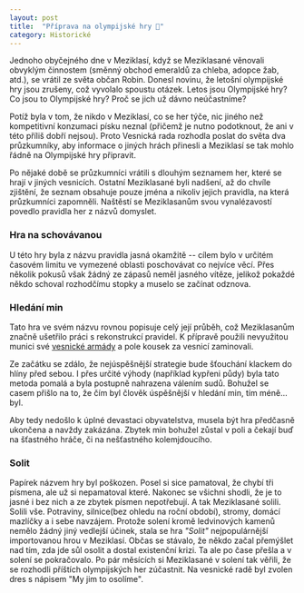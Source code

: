 ```yaml
---
layout: post
title:  "Příprava na olympijské hry 🏅"
category: Historické
---
```


Jednoho obyčejného dne v Meziklasí, když se Meziklasané věnovali obvyklým činnostem (směnný obchod emeraldů za chleba, adopce žab, atd.), se vrátil ze světa občan Robin. Donesl novinu, že letošní olympijské hry jsou zrušeny, což vyvolalo spoustu otázek. Letos jsou Olympijské hry? Co jsou to Olympijské hry? Proč se jich už dávno neúčastníme?

Potíž byla v tom, že nikdo v Meziklasí, co se her týče, nic jiného než kompetitivní konzumaci písku neznal (přičemž je nutno podotknout, že ani v této příliš dobří nejsou). Proto Vesnická rada rozhodla poslat do světa dva průzkumníky, aby informace o jiných hrách přinesli a Meziklasí se tak mohlo řádně na Olympijské hry připravit.

Po nějaké době se průzkumníci vrátili s dlouhým seznamem her, které se hrají v jiných vesnicích. Ostatní Meziklasané byli nadšení, až do chvíle zjištění, že seznam obsahuje pouze jména a nikoliv jejich pravidla, na která průzkumníci zapomněli. Naštěstí se Meziklasanům svou vynalézavostí povedlo pravidla her z názvů domyslet.

### Hra na schovávanou
U této hry byla z názvu pravidla jasná okamžitě -- cílem bylo v určitém časovém limitu ve vymezené oblasti poschovávat co nejvíce věcí. Přes několik pokusů však žádný ze zápasů neměl jasného vítěze, jelikož pokaždé někdo schoval rozhodčímu stopky a muselo se začínat odznova.

### Hledání min
Tato hra ve svém názvu rovnou popisuje celý její průběh, což Meziklasanům značně ušetřilo práci s rekonstrukcí pravidel. K přípravě použili nevyužitou munici své [vesnické armády](https://meziklasi.cz/historicke/system-obrany/) a pole kousek za vesnicí zaminovali.

Ze začátku se zdálo, že nejúspěšnější strategie bude šťouchání klackem do hlíny před sebou. I přes určité výhody (například kypřeni půdy) byla tato metoda pomalá a byla postupně nahrazena válením sudů. Bohužel se casem přišlo na to, že čím byl člověk úspěšnější v hledání min, tím méně... byl.

Aby tedy nedošlo k úplné devastaci obyvatelstva, musela být hra předčasně ukončena a navždy zakázána. Zbytek min bohužel zůstal v poli a čekají buď na šťastného hráče, či na nešťastného kolemjdoucího.

### Solit
Papírek názvem hry byl poškozen. Posel si sice pamatoval, že chybí tři písmena, ale už si nepamatoval které. Nakonec se všichni shodli, že je to jasné i bez nich a ze zbytek písmen nepotřebují. A tak Meziklasané solili. Solili vše. Potraviny, silnice(bez ohledu na roční období), stromy, domácí mazlíčky a i sebe navzájem. Protože solení kromě ledvinových kamenů nemělo žádný jiný vedlejší účinek, stala se hra *"Solit"* nejpopulárnější importovanou hrou v Meziklasí. Občas se stávalo, že někdo začal přemýšlet nad tím, zda jde sůl osolit a dostal existenční krizi. Ta ale po čase přešla a v solení se pokračovalo. Po pár měsících si Meziklasané v solení tak věřili, že se rozhodli příštích olympijských her zúčastnit. Na vesnické radě byl zvolen dres s nápisem "My jim to osolíme".

